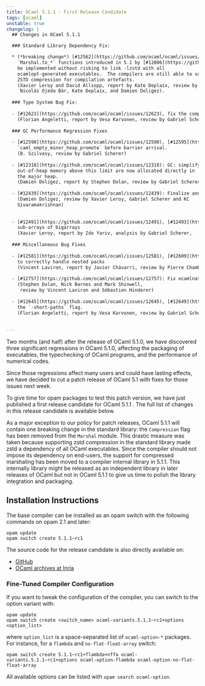 ```yaml
---
title: OCaml 5.1.1 - First Release Candidate
tags: [ocaml]
unstable: true
changelog: |
  ## Changes in OCaml 5.1.1

  ### Standard Library Dependency Fix:

  * (*breaking change*) [#12562](https://github.com/ocaml/ocaml/issues/12562), [#12734](https://github.com/ocaml/ocaml/issues/12734), [#12783](https://github.com/ocaml/ocaml/issues/12783): Remove the `Marshal.Compression` flag to the
    `Marshal.to_*` functions introduced in 5.1 by [#12006](https://github.com/ocaml/ocaml/issues/12006), as it cannot
    be implemented without risking to link -lzstd with all
    ocamlopt-generated executables.  The compilers are still able to use
    ZSTD compression for compilation artefacts.
    (Xavier Leroy and David Allsopp, report by Kate Deplaix, review by
     Nicolás Ojeda Bär, Kate Deplaix, and Damien Doligez).
  
  ### Type System Bug Fix:
  
  - [#12623](https://github.com/ocaml/ocaml/issues/12623), fix the computation of variance composition
    (Florian Angeletti, report by Vesa Karvonen, review by Gabriel Scherer)
  
  ### GC Performance Regression Fixes
  
  - [#12590](https://github.com/ocaml/ocaml/issues/12590), [#12595](https://github.com/ocaml/ocaml/issues/12595): Move `caml_collect_gc_stats_sample` in
    `caml_empty_minor_heap_promote` before barrier arrival.
    (B. Szilvasy, review by Gabriel Scherer)
  
  - [#12318](https://github.com/ocaml/ocaml/issues/12318): GC: simplify the meaning of custom_minor_max_size: blocks with
    out-of-heap memory above this limit are now allocated directly in
    the major heap.
    (Damien Doligez, report by Stephen Dolan, review by Gabriel Scherer)
  
  - [#12439](https://github.com/ocaml/ocaml/issues/12439): Finalize and collect dead custom blocks during minor collection
    (Damien Doligez, review by Xavier Leroy, Gabriel Scherer and KC
    Sivaramakrishnan)
  
  
  - [#12491](https://github.com/ocaml/ocaml/issues/12491), [#12493](https://github.com/ocaml/ocaml/issues/12493), [#12500](https://github.com/ocaml/ocaml/issues/12500), [#12754](https://github.com/ocaml/ocaml/issues/12754): Do not change GC pace when creating
    sub-arrays of bigarrays
    (Xavier Leroy, report by Ido Yariv, analysis by Gabriel Scherer,
  
  ### Miscellaneous Bug Fixes
  
  - [#12581](https://github.com/ocaml/ocaml/issues/12581), [#12609](https://github.com/ocaml/ocaml/issues/12609): Fix error on uses of packed modules outside their pack
    to correctly handle nested packs
    (Vincent Laviron, report by Javier Chávarri, review by Pierre Chambart)
  
  - [#12757](https://github.com/ocaml/ocaml/issues/12757): Fix ocamlnat (native toplevel) by registering frametables correctly
    (Stephen Dolan, Nick Barnes and Mark Shinwell,
     review by Vincent Laviron and Sébastien Hinderer)
  
  - [#12645](https://github.com/ocaml/ocaml/issues/12645), [#12649](https://github.com/ocaml/ocaml/issues/12649) fix error messages for cyclic type definitions in presence of
    the `-short-paths` flag.
    (Florian Angeletti, report by Vesa Karvonen, review by Gabriel Scherer)
  
  
---
```


Two months (and half) after the release of OCaml 5.1.0, we have discovered three
significant regressions in OCaml 5.1.0, affecting the packaging of executables,
the typechecking of OCaml programs, and the performance of numerical codes.

Since those regressions affect many users and could have lasting effects, we
have decided to cut a patch release of OCaml 5.1 with fixes for those issues
next week.

To give time for opam packages to test this patch version, we
have just published a first release candidate for OCaml 5.1.1 .
The full list of changes in this release candidate is available below.

As a major exception to our policy for patch releases, OCaml 5.1.1 will
contain one breaking change in the standard library: the `Compression` flag has
been removed from the `Marshal` module.
This drastic measure was taken because supporting zstd compression in the
standard library made zstd a dependency of all OCaml executables. Since the
compiler should not impose its dependency on end-users, the support for
compressed marshaling has been moved to a compiler internal library in 5.1.1.
This internally library might be released as an independent library in later
releases of OCaml but not in OCaml 5.1.1 to give us time to polish the library
integration and packaging.


Installation Instructions
--------------------------

The base compiler can be installed as an opam switch with the following commands on opam 2.1 and later:

    opam update
    opam switch create 5.1.1~rc1

The source code for the release candidate is also directly available on:

* [GitHub](https://github.com/ocaml/ocaml/archive/5.1.1-rc1.tar.gz)
* [OCaml archives at Inria](https://caml.inria.fr/pub/distrib/ocaml-5.1/ocaml-5.1.1~rc1.tar.gz)

### Fine-Tuned Compiler Configuration

If you want to tweak the configuration of the compiler, you can switch to the option variant with:

    opam update
    opam switch create <switch_name> ocaml-variants.5.1.1~rc1+options <option_list>

where `option_list` is a space-separated list of `ocaml-option-*` packages. For instance, for a `flambda` and `no-flat-float-array` switch:

    opam switch create 5.1.1~rc1+flambda+nffa ocaml-variants.5.1.1~rc1+options ocaml-option-flambda ocaml-option-no-flat-float-array

All available options can be listed with `opam search ocaml-option`.

